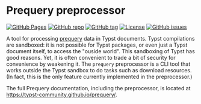 # Prequery preprocessor

[![GitHub Pages](https://img.shields.io/static/v1?logo=github&label=Pages&message=prequery&color=blue)](https://typst-community.github.io/prequery/)
[![GitHub repo](https://img.shields.io/static/v1?logo=github&label=Repo&message=prequery-preprocess&color=blue)](https://github.com/typst-community/prequery-preprocess)
[![GitHub tag](https://img.shields.io/github/tag/typst-community/prequery-preprocess?sort=semver&color=blue)](https://github.com/typst-community/prequery-preprocess/releases/)
[![License](https://img.shields.io/badge/License-MIT-blue)](https://github.com/typst-community/prequery-preprocess?tab=MIT-1-ov-file)
[![GitHub issues](https://img.shields.io/github/issues/typst-community/prequery-preprocess)](https://github.com/typst-community/prequery-preprocess/issues)

A tool for processing [prequery](https://typst.app/universe/package/prequery) data in Typst documents.
Typst compilations are sandboxed: it is not possible for Typst packages, or even just a Typst document itself, to access the "ouside world".
This sandboxing of Typst has good reasons.
Yet, it is often convenient to trade a bit of security for convenience by weakening it.
The `prequery` preprocessor is a CLI tool that works outside the Typst sandbox to do tasks such as download resources.
(In fact, this is the only feature currently implemented in the preprocessor.)

The full Prequery documentation, including the preprocessor, is located at https://typst-community.github.io/prequery/.
